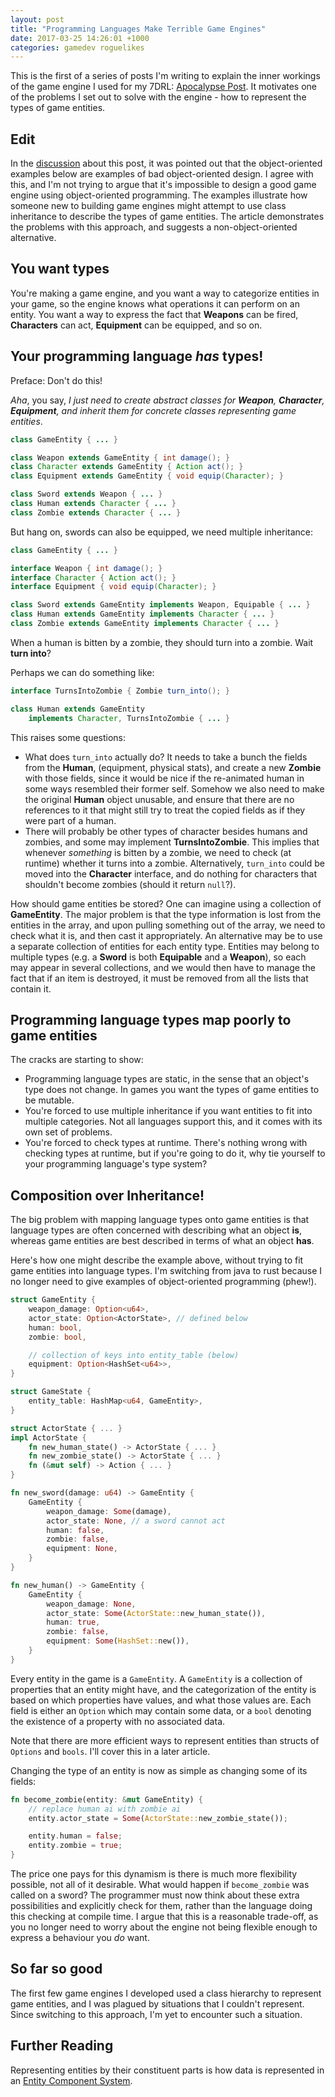 ```yaml
---
layout: post
title: "Programming Languages Make Terrible Game Engines"
date: 2017-03-25 14:26:01 +1000
categories: gamedev roguelikes
---
```


This is the first of a series of posts I'm writing to explain the
inner workings of the game engine I used for my 7DRL: [Apocalypse
Post](https://gridbugs.itch.io/apocalypse-post). It motivates one of the
problems I set out to solve with the engine - how to represent the types of game
entities.

## Edit

In the [discussion](https://www.reddit.com/r/roguelikedev/comments/61elh1/programming_languages_make_terrible_game_engines/)
about this post, it was pointed out that the object-oriented examples below are
examples of bad object-oriented design. I agree with this, and I'm not trying to argue that
it's impossible to design a good game engine using object-oriented programming.
The examples illustrate how someone new to building game engines might attempt
to use class inheritance to describe the types of game entities. The article
demonstrates the problems with this approach, and suggests a non-object-oriented
alternative.

## You want types

You're making a game engine, and you want a way to categorize entities in your
game, so the engine knows what operations it can perform on an entity.
You want a way to express the fact that **Weapons** can be fired, **Characters** can act,
**Equipment** can be equipped, and so on.

## Your programming language *has* types!

Preface: Don't do this!

*Aha*, you say, *I just need to create abstract classes for **Weapon**, **Character**,
**Equipment**, and inherit them for concrete classes representing game entities*.

```java
class GameEntity { ... }

class Weapon extends GameEntity { int damage(); }
class Character extends GameEntity { Action act(); }
class Equipment extends GameEntity { void equip(Character); }

class Sword extends Weapon { ... }
class Human extends Character { ... }
class Zombie extends Character { ... }
```

But hang on, swords can also be equipped, we need multiple inheritance:

```java
class GameEntity { ... }

interface Weapon { int damage(); }
interface Character { Action act(); }
interface Equipment { void equip(Character); }

class Sword extends GameEntity implements Weapon, Equipable { ... }
class Human extends GameEntity implements Character { ... }
class Zombie extends GameEntity implements Character { ... }
```

When a human is bitten by a zombie, they should turn into a zombie. Wait **turn
into**?

Perhaps we can do something like:

```java
interface TurnsIntoZombie { Zombie turn_into(); }

class Human extends GameEntity
    implements Character, TurnsIntoZombie { ... }
```

This raises some questions:
 - What does `turn_into` actually do? It needs to take a bunch the fields from
   the **Human**, (equipment, physical stats), and create a new **Zombie** with
   those fields, since it would be nice if the re-animated human in some ways
   resembled their former self. Somehow we also need to make the original
   **Human** object unusable, and ensure that there are no references to it that
   might still try to treat the copied fields as if they were part of a human.
 - There will probably be other types of character besides humans and zombies,
   and some may implement **TurnsIntoZombie**.
   This implies that whenever *something* is bitten by a zombie, we need to
   check (at runtime) whether it turns into a zombie. Alternatively,
   `turn_into` could be moved into the **Character** interface, and do nothing for
   characters that shouldn't become zombies (should it return `null`?).

How should game entities be stored? One can imagine using a collection of
**GameEntity**.
The major problem is that the type information is lost from the
entities in the array, and upon pulling something out of the array, we need to
check what it is, and then cast it appropriately. An alternative may be to use a
separate collection of entities for each entity type. Entities may belong to
multiple types (e.g. a **Sword** is both **Equipable** and a **Weapon**), so
each may appear in several collections, and we would then have to manage the fact
that if an item is destroyed, it must be removed from all the lists that contain
it.

## Programming language types map poorly to game entities

The cracks are starting to show:
 - Programming language types are static, in the sense that an object's type
   does not change. In games you want the types of game entities to be mutable.
 - You're forced to use multiple inheritance if you want entities to fit into
   multiple categories. Not all languages support this, and it comes with
   its own set of problems.
 - You're forced to check types at runtime. There's nothing wrong with checking
   types at runtime, but if you're going to do it, why tie yourself to your
   programming language's type system?

## Composition over Inheritance!

The big problem with mapping language types onto game entities is that language
types are often concerned with describing what an object **is**, whereas game
entities are best described in terms of what an object **has**.

Here's how one might describe the example above, without trying to fit game
entities into language types. I'm switching from java to rust because I no
longer need to give examples of object-oriented programming (phew!).

```rust
struct GameEntity {
    weapon_damage: Option<u64>,
    actor_state: Option<ActorState>, // defined below
    human: bool,
    zombie: bool,

    // collection of keys into entity_table (below)
    equipment: Option<HashSet<u64>>,
}

struct GameState {
    entity_table: HashMap<u64, GameEntity>,
}

struct ActorState { ... }
impl ActorState {
    fn new_human_state() -> ActorState { ... }
    fn new_zombie_state() -> ActorState { ... }
    fn (&mut self) -> Action { ... }
}

fn new_sword(damage: u64) -> GameEntity {
    GameEntity {
        weapon_damage: Some(damage),
        actor_state: None, // a sword cannot act
        human: false,
        zombie: false,
        equipment: None,
    }
}

fn new_human() -> GameEntity {
    GameEntity {
        weapon_damage: None,
        actor_state: Some(ActorState::new_human_state()),
        human: true,
        zombie: false,
        equipment: Some(HashSet::new()),
    }
}
```

Every entity in the game is a `GameEntity`. A `GameEntity` is a collection of
properties that an entity might have, and the categorization of the entity is
based on which properties have values, and what those values are. Each field is
either an `Option` which may contain some data, or a `bool` denoting the
existence of a property with no associated data.

Note that there are more efficient ways to represent entities than structs of
`Options` and `bools`. I'll cover this in a later article.

Changing the type of an entity is now as simple as changing some of its fields:

```rust
fn become_zombie(entity: &mut GameEntity) {
    // replace human ai with zombie ai
    entity.actor_state = Some(ActorState::new_zombie_state());

    entity.human = false;
    entity.zombie = true;
}
```

The price one pays for this dynamism is there is much more flexibility possible,
not all of it desirable. What would happen if `become_zombie` was called on a
sword? The programmer must now think about these extra possibilities and
explicitly check for them, rather than the language doing this checking at
compile time. I argue that this is a reasonable trade-off, as you no longer need
to worry about the engine not being flexible enough to express a behaviour
you *do* want.

## So far so good

The first few game engines I developed used a class hierarchy to represent game
entities, and I was plagued by situations that I couldn't
represent. Since switching to this approach, I'm yet to encounter such a
situation.

## Further Reading

Representing entities by their constituent parts is how data is represented in
an [Entity Component
System](https://en.wikipedia.org/wiki/Entity%E2%80%93component%E2%80%93system).

